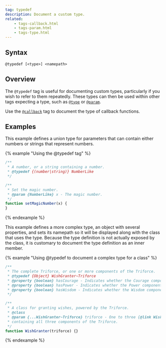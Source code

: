 ```yaml
---
tag: typedef
description: Document a custom type.
related:
    - tags-callback.html
    - tags-param.html
    - tags-type.html
---
```


## Syntax

`@typedef [<type>] <namepath>`


## Overview

The `@typedef` tag is useful for documenting custom types, particularly if you wish to refer to them
repeatedly. These types can then be used within other tags expecting a type, such as
[`@type`][type-tag] or [`@param`][param-tag].

Use the [`@callback`][callback-tag] tag to document the type of callback functions.

[callback-tag]: tags-callback.html
[param-tag]: tags-param.html
[type-tag]: tags-type.html


## Examples

This example defines a union type for parameters that can contain either numbers or strings that
represent numbers.

{% example "Using the @typedef tag" %}

```js
/**
 * A number, or a string containing a number.
 * @typedef {(number|string)} NumberLike
 */

/**
 * Set the magic number.
 * @param {NumberLike} x - The magic number.
 */
function setMagicNumber(x) {
}
```
{% endexample %}

This example defines a more complex type, an object with several properties, and sets its
namepath so it will be displayed along with the class that uses the type. Because the type
definition is not actually exposed by the class, it is customary to document the type definition as
an inner member.

{% example "Using @typedef to document a complex type for a class" %}

```js
/**
 * The complete Triforce, or one or more components of the Triforce.
 * @typedef {Object} WishGranter~Triforce
 * @property {boolean} hasCourage - Indicates whether the Courage component is present.
 * @property {boolean} hasPower - Indicates whether the Power component is present.
 * @property {boolean} hasWisdom - Indicates whether the Wisdom component is present.
 */

/**
 * A class for granting wishes, powered by the Triforce.
 * @class
 * @param {...WishGranter~Triforce} triforce - One to three {@link WishGranter~Triforce} objects
 * containing all three components of the Triforce.
 */
function WishGranter(triforce) {}
```
{% endexample %}

